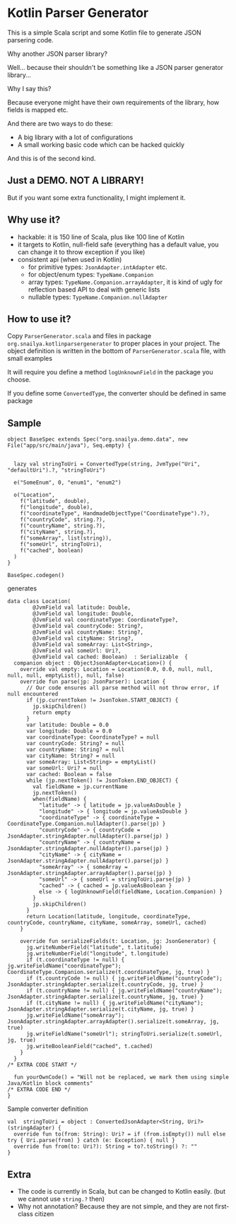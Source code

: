 

# Kotlin Parser Generator

This is a simple Scala script and some Kotlin file to generate JSON parsering code.

Why another JSON parser library?

Well... because their shouldn't be something like a JSON parser generator library...

Why I say this?

Because everyone might have their own requirements of the library, how fields is mapped etc.

And there are two ways to do these:

* A big library with a lot of configurations
* A small working basic code which can be hacked quickly

And this is of the second kind.


## Just a DEMO. NOT A LIBRARY!

But if you want some extra functionality, I might implement it.


## Why use it?

* hackable: it is 150 line of Scala, plus like 100 line of Kotlin
* it targets to Kotlin, null-field safe (everything has a default value, you can change it to throw exception if you like)
* consistent api (when used in Kotlin)
    * for primitive types: `JsonAdapter.intAdapter` etc.
    * for object/enum types: `TypeName.Companion`
    * array types: `TypeName.Companion.arrayAdapter`, it is kind of ugly for reflection based API to deal with generic lists
    * nullable types: `TypeName.Companion.nullAdapter`

## How to use it?

Copy `ParserGenerator.scala` and files in package `org.snailya.kotlinparsergenerator` to proper places in your project. The object definition is written in
the bottom of `ParserGenerator.scala` file, with small examples


It will require you define a method `logUnknownField` in the package you choose.

If you define some `ConvertedType`, the converter should be defined in same package

## Sample

```
object BaseSpec extends Spec("org.snailya.demo.data", new File("app/src/main/java"), Seq.empty) {


  lazy val stringToUri = ConvertedType(string, JvmType("Uri", "defaultUri").?, "stringToUri")

  e("SomeEnum", 0, "enum1", "enum2")

  o("Location",
    f("latitude", double),
    f("longitude", double),
    f("coordinateType", HandmadeObjectType("CoordinateType").?),
    f("countryCode", string.?),
    f("countryName", string.?),
    f("cityName", string.?),
    f("someArray", list(string)),
    f("someUrl", stringToUri),
    f("cached", boolean)
  )
}

BaseSpec.codegen()
```

generates

```
data class Location(
        @JvmField val latitude: Double,
        @JvmField val longitude: Double,
        @JvmField val coordinateType: CoordinateType?,
        @JvmField val countryCode: String?,
        @JvmField val countryName: String?,
        @JvmField val cityName: String?,
        @JvmField val someArray: List<String>,
        @JvmField val someUrl: Uri?,
        @JvmField val cached: Boolean)  : Serializable  {
  companion object : ObjectJsonAdapter<Location>() {
    override val empty: Location = Location(0.0, 0.0, null, null, null, null, emptyList(), null, false)
    override fun parse(jp: JsonParser): Location {
      // Our code ensures all parse method will not throw error, if null encountered
      if (jp.currentToken != JsonToken.START_OBJECT) {
        jp.skipChildren()
        return empty
      }
      var latitude: Double = 0.0
      var longitude: Double = 0.0
      var coordinateType: CoordinateType? = null
      var countryCode: String? = null
      var countryName: String? = null
      var cityName: String? = null
      var someArray: List<String> = emptyList()
      var someUrl: Uri? = null
      var cached: Boolean = false
      while (jp.nextToken() != JsonToken.END_OBJECT) {
        val fieldName = jp.currentName
        jp.nextToken()
        when(fieldName) {
          "latitude" -> { latitude = jp.valueAsDouble }
          "longitude" -> { longitude = jp.valueAsDouble }
          "coordinateType" -> { coordinateType = CoordinateType.Companion.nullAdapter().parse(jp) }
          "countryCode" -> { countryCode = JsonAdapter.stringAdapter.nullAdapter().parse(jp) }
          "countryName" -> { countryName = JsonAdapter.stringAdapter.nullAdapter().parse(jp) }
          "cityName" -> { cityName = JsonAdapter.stringAdapter.nullAdapter().parse(jp) }
          "someArray" -> { someArray = JsonAdapter.stringAdapter.arrayAdapter().parse(jp) }
          "someUrl" -> { someUrl = stringToUri.parse(jp) }
          "cached" -> { cached = jp.valueAsBoolean }
          else -> { logUnknownField(fieldName, Location.Companion) }
        }
        jp.skipChildren()
      }
      return Location(latitude, longitude, coordinateType, countryCode, countryName, cityName, someArray, someUrl, cached)
    }

    override fun serializeFields(t: Location, jg: JsonGenerator) {
      jg.writeNumberField("latitude", t.latitude)
      jg.writeNumberField("longitude", t.longitude)
      if (t.coordinateType != null) { jg.writeFieldName("coordinateType"); CoordinateType.Companion.serialize(t.coordinateType, jg, true) }
      if (t.countryCode != null) { jg.writeFieldName("countryCode"); JsonAdapter.stringAdapter.serialize(t.countryCode, jg, true) }
      if (t.countryName != null) { jg.writeFieldName("countryName"); JsonAdapter.stringAdapter.serialize(t.countryName, jg, true) }
      if (t.cityName != null) { jg.writeFieldName("cityName"); JsonAdapter.stringAdapter.serialize(t.cityName, jg, true) }
      jg.writeFieldName("someArray"); JsonAdapter.stringAdapter.arrayAdapter().serialize(t.someArray, jg, true)
      jg.writeFieldName("someUrl"); stringToUri.serialize(t.someUrl, jg, true)
      jg.writeBooleanField("cached", t.cached)
    }
  }
/* EXTRA CODE START */

  fun yourOwnCode() = "Will not be replaced, we mark them using simple Java/Kotlin block comments"
/* EXTRA CODE END */
}
```

Sample converter definition

```
val  stringToUri = object : ConvertedJsonAdapter<String, Uri?>(stringAdapter) {
  override fun to(from: String): Uri? = if (from.isEmpty()) null else try { Uri.parse(from) } catch (e: Exception) { null }
  override fun from(to: Uri?): String = to?.toString() ?: ""
}
```

## Extra

* The code is currently in Scala, but can be changed to Kotlin easily. (but we cannot use `string.?` then)
* Why not annotation? Because they are not simple, and they are not first-class citizen